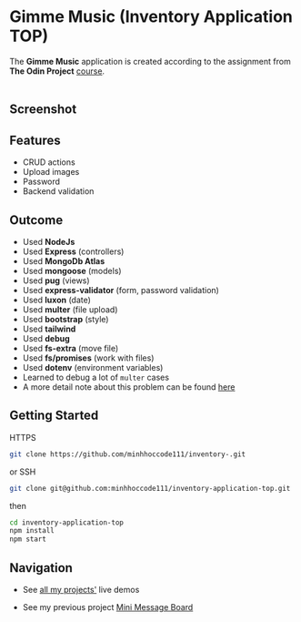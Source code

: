 # Gimme Music (Inventory Application TOP)

The **Gimme Music** application is created according to the assignment from **The Odin Project** [course](https://www.theodinproject.com/lessons/nodejs-inventory-application).
<br>
<br>

## Screenshot

<!-- ![Gimme Music Screenshot]() -->

## **Features**

- CRUD actions
- Upload images
- Password
- Backend validation

## **Outcome**

- Used **NodeJs**
- Used **Express** (controllers)
- Used **MongoDb Atlas**
- Used **mongoose** (models)
- Used **pug** (views)
- Used **express-validator** (form, password validation)
- Used **luxon** (date)
- Used **multer** (file upload)
- Used **bootstrap** (style)
- Used **tailwind**
- Used **debug**
- Used **fs-extra** (move file)
- Used **fs/promises** (work with files)
- Used **dotenv** (environment variables)
- Learned to debug a lot of `multer` cases
- A more detail note about this problem can be found [here](NOTE.md)

## **Getting Started**

HTTPS

```bash
git clone https://github.com/minhhoccode111/inventory-.git
```

or SSH

```bash
git clone git@github.com:minhhoccode111/inventory-application-top.git
```

then

```bash
cd inventory-application-top
npm install
npm start
```

## **Navigation**

- See [all my projects'](https://github.com/minhhoccode111/all-projects-live-demos) live demos

* See my previous project [Mini Message Board](https://github.com/minhhoccode111/mini-message-board)

<!-- * See my next project []() -->
